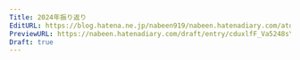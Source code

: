 ```yaml
---
Title: 2024年振り返り
EditURL: https://blog.hatena.ne.jp/nabeen919/nabeen.hatenadiary.com/atom/entry/6802418398315057968
PreviewURL: https://nabeen.hatenadiary.com/draft/entry/cduxlfF_Va5248sYQoY1Uv-pqxQ
Draft: true
---
```


